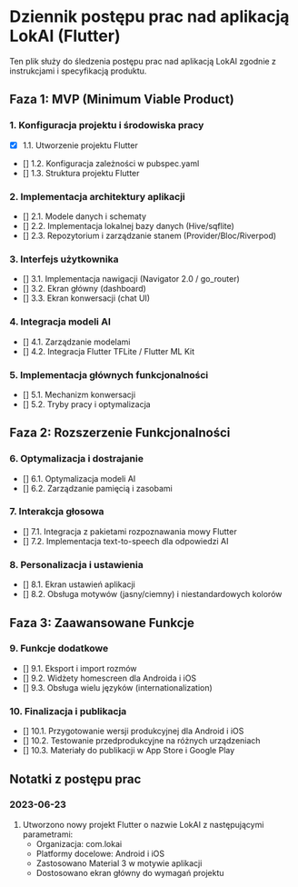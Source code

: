 # Dziennik postępu prac nad aplikacją LokAI (Flutter)

Ten plik służy do śledzenia postępu prac nad aplikacją LokAI zgodnie z instrukcjami i specyfikacją produktu.

## Faza 1: MVP (Minimum Viable Product)

### 1. Konfiguracja projektu i środowiska pracy
- [x] 1.1. Utworzenie projektu Flutter
- [] 1.2. Konfiguracja zależności w pubspec.yaml
- [] 1.3. Struktura projektu Flutter

### 2. Implementacja architektury aplikacji
- [] 2.1. Modele danych i schematy
- [] 2.2. Implementacja lokalnej bazy danych (Hive/sqflite)
- [] 2.3. Repozytorium i zarządzanie stanem (Provider/Bloc/Riverpod)

### 3. Interfejs użytkownika
- [] 3.1. Implementacja nawigacji (Navigator 2.0 / go_router)
- [] 3.2. Ekran główny (dashboard)
- [] 3.3. Ekran konwersacji (chat UI)

### 4. Integracja modeli AI
- [] 4.1. Zarządzanie modelami
- [] 4.2. Integracja Flutter TFLite / Flutter ML Kit

### 5. Implementacja głównych funkcjonalności
- [] 5.1. Mechanizm konwersacji
- [] 5.2. Tryby pracy i optymalizacja

## Faza 2: Rozszerzenie Funkcjonalności

### 6. Optymalizacja i dostrajanie
- [] 6.1. Optymalizacja modeli AI
- [] 6.2. Zarządzanie pamięcią i zasobami

### 7. Interakcja głosowa
- [] 7.1. Integracja z pakietami rozpoznawania mowy Flutter
- [] 7.2. Implementacja text-to-speech dla odpowiedzi AI

### 8. Personalizacja i ustawienia
- [] 8.1. Ekran ustawień aplikacji
- [] 8.2. Obsługa motywów (jasny/ciemny) i niestandardowych kolorów

## Faza 3: Zaawansowane Funkcje

### 9. Funkcje dodatkowe
- [] 9.1. Eksport i import rozmów
- [] 9.2. Widżety homescreen dla Androida i iOS
- [] 9.3. Obsługa wielu języków (internationalization)

### 10. Finalizacja i publikacja
- [] 10.1. Przygotowanie wersji produkcyjnej dla Android i iOS
- [] 10.2. Testowanie przedprodukcyjne na różnych urządzeniach
- [] 10.3. Materiały do publikacji w App Store i Google Play

## Notatki z postępu prac

### 2023-06-23
1. Utworzono nowy projekt Flutter o nazwie LokAI z następującymi parametrami:
   - Organizacja: com.lokai
   - Platformy docelowe: Android i iOS
   - Zastosowano Material 3 w motywie aplikacji
   - Dostosowano ekran główny do wymagań projektu
